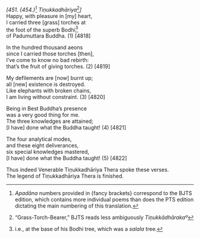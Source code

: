 *\[451. {454.}*[^1] *Tiṇukkadhāriya*[^2]*\]*  
Happy, with pleasure in \[my\] heart,  
I carried three \[grass\] torches at  
the foot of the superb Bodhi[^3]  
of Padumuttara Buddha. (1) \[4818\]

In the hundred thousand aeons  
since I carried those torches \[then\],  
I’ve come to know no bad rebirth:  
that’s the fruit of giving torches. (2) \[4819\]

My defilements are \[now\] burnt up;  
all \[new\] existence is destroyed.  
Like elephants with broken chains,  
I am living without constraint. (3) \[4820\]

Being in Best Buddha’s presence  
was a very good thing for me.  
The three knowledges are attained;  
\[I have\] done what the Buddha taught! (4) \[4821\]

The four analytical modes,  
and these eight deliverances,  
six special knowledges mastered,  
\[I have\] done what the Buddha taught! (5) \[4822\]

Thus indeed Venerable Tiṇukkadhāriya Thera spoke these verses.  
The legend of Tiṇukkadhāriya Thera is finished.  
[^1]: *Apadāna* numbers provided in {fancy brackets} correspond to the
    BJTS edition, which contains more individual poems than does the PTS
    edition dictating the main numbering of this translation.  
[^2]: “Grass-Torch-Bearer,” BJTS reads less ambiguously
    *Tiṇukkādhārakaº*  
[^3]: i.e., at the base of his Bodhi tree, which was a *salala* tree.

